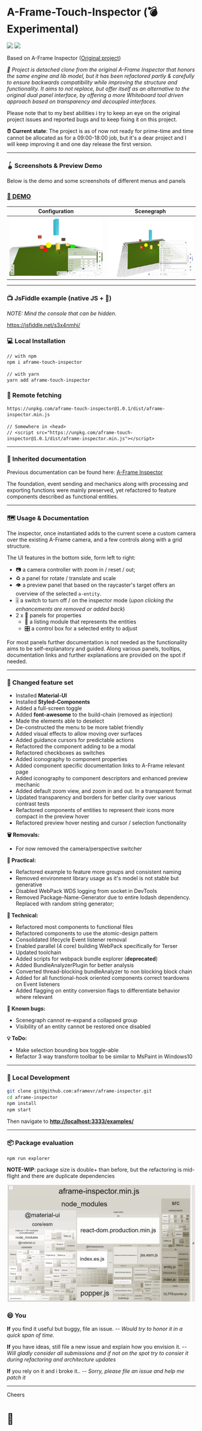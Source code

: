 # A-Frame-Touch-Inspector (💣 Experimental)
![](https://badgen.net/bundlephobia/min/aframe-touch-inspector) ![](https://badgen.net/bundlephobia/minzip/aframe-touch-inspector)

Based on A-Frame Inspector ([Original project](https://github.com/aframevr/aframe-inspector))

*👏 Project is detached clone from the original A-Frame Inspector that honors the same engine and lib model, but it has been refactored partly & carefully to ensure backwards compatibility while improving the structure and functionality. It aims to not replace, but offer itself as an alternative to the original dual panel interface, by offering a more Whiteboard tool driven approach based on transparency and decoupled interfaces.*

Please note that to my best abilities i try to keep an eye on the original project issues and reported bugs and to keep fixing it on this project.

**⏰ Current state**: The project is as of now not ready for prime-time and time cannot be allocated as for a 09:00-18:00 job, but it's a dear project and I will keep improving it and one day release the first version.

---
### 🪀 Screenshots & Preview Demo

Below is the demo and some screenshots of different menus and panels

### **[👀 DEMO](https://rand0mc0d3r.github.io/aframe-touch-inspector/examples/)**

| Configuration | Scenegraph |
| -      |  ------ |
| ![](/images/configuration.png)   | ![](/images/scenegraph.png) |


---

### 📺 JsFiddle example (native JS + 📡)

*NOTE: Mind the console that can be hidden.*

https://jsfiddle.net/s3x4nmhj/

### 💻 Local Installation

```
// with npm
npm i aframe-touch-inspector

// with yarn
yarn add aframe-touch-inspector
```

### 📡 Remote fetching

```
https://unpkg.com/aframe-touch-inspector@1.0.1/dist/aframe-inspector.min.js

// Somewhere in <head>
// <script src="https://unpkg.com/aframe-touch-inspector@1.0.1/dist/aframe-inspector.min.js"></script>
```

---

### 📝 Inherited documentation

Previous documentation can be found here: [A-Frame Inspector](https://github.com/aframevr/aframe-inspector/blob/master/README.md)

The foundation, event sending and mechanics along with processing and exporting functions were mainly preserved, yet refactored to feature components described as functional entities.


---

### 🗺️ Usage & Documentation

The inspector, once instantiated adds to the current scene a custom camera over the existing A-Frame camera, and a few controls along with a grid structure.

The UI features in the bottom side, form left to right:
- 📷 a camera controller with zoom in / reset / out;
- ♻️ a panel for rotate / translate and scale
- 👁️ a preview panel that based on the raycaster's target offers an overview of the selected ```a-entity```.
- 🎚️ a switch to turn off / on the inspector mode (*upon clicking the enhancements are removed or added back*)
- 2 x 📰 panels for properties
    - 📑 a listing module that represents the entities
    - 🎛️ a control box for a selected entity to adjust

For most panels further documentation is not needed as the functionality aims to be self-explanatory and guided. Along various panels, tooltips, documentation links and further explanations are provided on the spot if needed.

---

### 🔨 Changed feature set

- Installed **Material-UI**
- Installed **Styled-Components**
- Added a full-screen toggle
- Added **font-awesome** to the build-chain (removed as injection)
- Made the elements able to deselect
- De-constructed the menu to be more tablet friendly
- Added visual effects to allow moving over surfaces
- Added guidance cursors for predictable actions
- Refactored the component adding to be a modal
- Refactored checkboxes as switches
- Added iconography to component properties
- Added component specific documentation links to A-Frame relevant page
- Added iconography to component descriptors and enhanced preview mechanic
- Added default zoom view, and zoom in and out. In a transparent format
- Updated transparency and borders for better clarity over various contrast tests
- Refactored components of entities to represent their icons more compact in the preview hover
- Refactored preview hover nesting and cursor / selection functionality

**🗑️ Removals:**
- For now removed the camera/perspective switcher

**🔧 Practical:**
- Refactored example to feature more groups and consistent naming
- Removed environment library usage as it's model is not stable but generative
- Disabled WebPack WDS logging from socket in DevTools
- Removed Package-Name-Generator due to entire lodash dependency. Replaced with random string generator;

**📐 Technical:**
- Refactored most components to functional files
- Refactored components to use the atomic-design pattern
- Consolidated lifecycle Event listener removal
- Enabled parallel (4 core) building WebPack specifically for Terser
- Updated toolchain
- Added scripts for webpack bundle explorer (**deprecated**)
- Added BundleAnalyzerPlugin for better analysis
- Converted thread-blocking bundleAnalyzer to non blocking block chain
- Added for all functional-hook oriented components correct teardowns on Event listeners
- Added flagging on entity conversion flags to differentiate behavior where relevant

**🐞 Known bugs:**
- Scenegraph cannot re-expand a collapsed group
- Visibility of an entity cannot be restored once disabled

**💡 ToDo:**
- Make selection bounding box toggle-able
- Refactor 3 way transform toolbar to be similar to MsPaint in Windows10

---

### 🧱 Local Development

```bash
git clone git@github.com:aframevr/aframe-inspector.git
cd aframe-inspector
npm install
npm start
```

Then navigate to __[http://localhost:3333/examples/](http://localhost:3333/examples/)__

[travis-image]: https://img.shields.io/travis/aframevr/aframe-inspector.svg?style=flat-square
[travis-url]: https://travis-ci.org/aframevr/aframe-inspector

---

### 📦 Package evaluation

```
npm run explorer
```

**NOTE-WIP**: package size is double+ than before, but the refactoring is mid-flight and there are duplicate dependencies

![Explorer stats](/images/explorer.png)

### 😄 You

**If** you find it useful but buggy, file an issue.
-- *Would try to honor it in a quick span of time.*

**If** you have ideas, still file a new issue and explain how you envision it.
-- *Will gladly consider all submissions and if not on the spot try to consier it during refactoring and architecture updates*

**If** you rely on it and i broke it..
-- *Sorry, please file an issue and help me patch it*




---

Cheers
# 🤗

